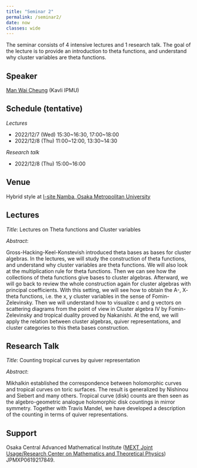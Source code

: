 ```yaml
---
title: "Seminar 2"
permalink: /seminar2/
date: now
classes: wide
---
```


The seminar consists of 4 intensive lectures and 1 research talk. The goal of the lecture is to provide an introduction to theta functions, and understand why cluster variables are theta functions.

## Speaker

[Man Wai Cheung](https://sites.google.com/view/mandywai24/) (Kavli IPMU)

## Schedule (tentative)

*Lectures*
- 2022/12/7 (Wed) 15:30~16:30, 17:00~18:00
- 2022/12/8 (Thu) 11:00~12:00, 13:30~14:30

*Research talk*
- 2022/12/8 (Thu) 15:00~16:00

## Venue

Hybrid style at [I-site Namba, Osaka Metropolitan University](https://www.omu.ac.jp/isite/)

## Lectures

*Title*: Lectures on Theta functions and Cluster variables

*Abstract*:

Gross-Hacking-Keel-Konstevish introduced theta bases as bases for cluster algebras. In the lectures, we will study the construction of theta functions, and understand why cluster variables are theta functions. We will also look at the multiplication rule for theta functions. Then we can see how the collections of theta functions give bases to cluster algebras. Afterward, we will go back to review the whole construction again for cluster algebras with principal coefficients. With this setting, we will see how to obtain the A-, X- theta functions, i.e. the x, y cluster variables in the sense of Fomin-Zelevinsky. Then we will understand how to visualize c and g vectors on scattering diagrams from the point of view in Cluster algebra IV by Fomin-Zelevinsky and tropical duality proved by Nakanishi. At the end, we will apply the relation between cluster algebras, quiver representations, and cluster categories to this theta bases construction.

## Research Talk

*Title*:
Counting tropical curves by quiver representation

*Abstract*:

Mikhalkin established the correspondence between holomorphic curves and tropical curves on toric surfaces. The result is generalized by Nishinou and Siebert and many others. Tropical curve (disk) counts are then seen as the algebro-geometric analogue holomorphic disk countings in mirror symmetry. Together with Travis Mandel, we have developed a description of the counting in terms of quiver representations.


## Support
Osaka Central Advanced Mathematical Institute ([MEXT Joint Usage/Research Center on Mathematics and Theoretical Physics](http://www.sci.osaka-cu.ac.jp/OCAMI/joint/joint-usage_e.html)) JPMXP0619217849.